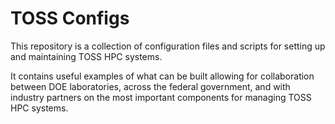 # TOSS Configs

This repository is a collection of configuration files and scripts for setting up and maintaining TOSS HPC systems.

It contains useful examples of what can be built allowing for collaboration between DOE laboratories, across the federal government, and with industry partners on the most important components for managing TOSS HPC systems.

